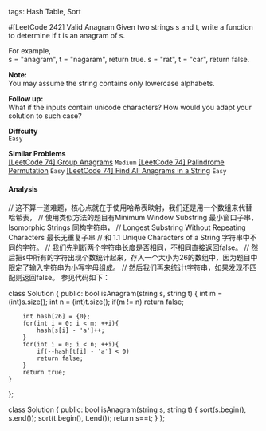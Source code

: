 tags: Hash Table, Sort

#[LeetCode 242] Valid Anagram
Given two strings s and t, write a function to determine if t is an anagram of s.

For example,  
s = "anagram", t = "nagaram", return true.
s = "rat", t = "car", return false.

**Note:**  
You may assume the string contains only lowercase alphabets.

**Follow up:**  
What if the inputs contain unicode characters? How would you adapt your solution to such case?

**Diffculty**  
`Easy`

**Similar Problems**  
[[LeetCode 74] Group Anagrams]() `Medium`
[[LeetCode 74] Palindrome Permutation]() `Easy`
[[LeetCode 74] Find All Anagrams in a String]() `Easy`


#### Analysis


// 这不算一道难题，核心点就在于使用哈希表映射，我们还是用一个数组来代替哈希表，
// 使用类似方法的题目有Minimum Window Substring 最小窗口子串，Isomorphic Strings 同构字符串，
// Longest Substring Without Repeating Characters 最长无重复子串 
// 和 1.1 Unique Characters of a String 字符串中不同的字符。
// 我们先判断两个字符串长度是否相同，不相同直接返回false。
// 然后把s中所有的字符出现个数统计起来，存入一个大小为26的数组中，因为题目中限定了输入字符串为小写字母组成。
// 然后我们再来统计t字符串，如果发现不匹配则返回false。 参见代码如下：

class Solution {
public:
    bool isAnagram(string s, string t) {
        int m = (int)s.size();
        int n = (int)t.size();
        if(m != n) return false;
        
        int hash[26] = {0};
        for(int i = 0; i < m; ++i){
            hash[s[i] - 'a']++;
        }
        for(int i = 0; i < n; ++i){
            if(--hash[t[i] - 'a'] < 0)
            return false;
        }
        return true;
    }
};

class Solution {
public:
    bool isAnagram(string s, string t) {
        sort(s.begin(), s.end());
        sort(t.begin(), t.end());
        return s==t;
    }
};